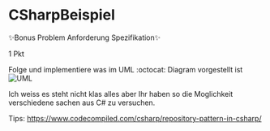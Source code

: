 # CSharpBeispiel

:sparkles:Bonus Problem Anforderung Spezifikation:sparkles:

1 Pkt

Folge und implementiere was im UML :octocat: Diagram vorgestellt ist
![UML](https://github.com/MapUBB2020/CSharpBeispiel/blob/master/UML.png)

Ich weiss es steht nicht klas alles aber Ihr haben so die Moglichkeit verschiedene sachen aus C# zu versuchen.

Tips:
https://www.codecompiled.com/csharp/repository-pattern-in-csharp/
